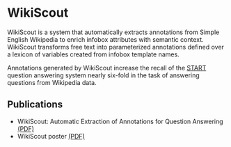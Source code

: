 WikiScout
=========

WikiScout is a system that automatically extracts annotations from Simple English Wikipedia to enrich infobox attributes with semantic context. WikiScout transforms free text into parameterized annotations defined over a lexicon of variables created from infobox template names.

Annotations generated by WikiScout increase the recall of the [START](http://start.csail.mit.edu/) question answering system nearly six-fold in the task of answering questions from Wikipedia data.

## Publications

* WikiScout: Automatic Extraction of Annotations for Question Answering [(PDF)](https://www.dropbox.com/s/dgdhzs540kxr5f7/WikiScout.pdf)
* WikiScout poster [(PDF)](https://www.dropbox.com/s/ko7oh01oweino24/Poster_Model.pdf)
